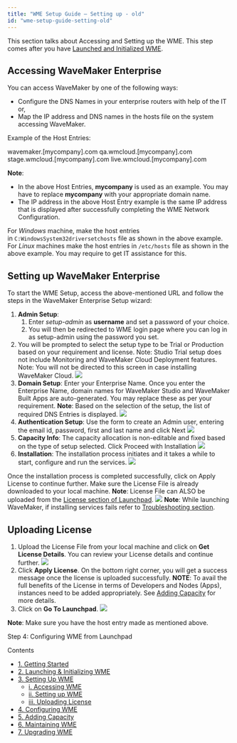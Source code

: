 ```yaml
---
title: "WME Setup Guide – Setting up - old"
id: "wme-setup-guide-setting-old"
---
```


This section talks about Accessing and Setting up the WME. This step comes after you have [Launched and Initialized WME](/learn/installation/wme-setup-guide-launch-initialize/).

## Accessing WaveMaker Enterprise

You can access WaveMaker by one of the following ways:

- Configure the DNS Names in your enterprise routers with help of the IT or,
- Map the IP address and DNS names in the hosts file on the system accessing WaveMaker.

Example of the Host Entries:

<ip address>  wavemaker.\[mycompany\].com 
  qa.wmcloud.\[mycompany\].com
  stage.wmcloud.\[mycompany\].com
  live.wmcloud.\[mycompany\].com

**Note**:

- In the above Host Entries, **mycompany** is used as an example. You may have to replace **mycompany** with your appropriate domain name.
- The IP address in the above Host Entry example is the same IP address that is displayed after successfully completing the WME Network Configuration.

For _Windows_ machine, make the host entries in `C:WindowsSystem32driversetchosts` file as shown in the above example. For _Linux_ machines make the host entries in `/etc/hosts` file as shown in the above example. You may require to get IT assistance for this.

## Setting up WaveMaker Enterprise

To start the WME Setup, access the above-mentioned URL and follow the steps in the WaveMaker Enterprise Setup wizard:

1. **Admin Setup**:
    1. Enter _setup-admin_ as **username** and set a password of your choice.
    2. You will then be redirected to WME login page where you can log in as setup-admin using the password you set.
2. You will be prompted to select the setup type to be Trial or Production based on your requirement and license. Note: Studio Trial setup does not include Monitoring and WaveMaker Cloud Deployment features. Note: You will not be directed to this screen in case installing WaveMaker Cloud. [![](/learn/assets/WME_setup0.png)](/learn/assets/WME_setup0.png)
3. **Domain Setup**: Enter your Enterprise Name. Once you enter the Enterprise Name, domain names for WaveMaker Studio and WaveMaker Built Apps are auto-generated. You may replace these as per your requirement. **Note**: Based on the selection of the setup, the list of required DNS Entries is displayed. [![](/learn/assets/WME_setup1.png)](/learn/assets/WME_setup1.png)
4. **Authentication Setup**: Use the form to create an Admin user, entering the email id, password, first and last name and click Next [![](/learn/assets/WME_setup2.png)](/learn/assets/WME_setup2.png)
5. **Capacity Info**: The capacity allocation is non-editable and fixed based on the type of setup selected. Click Proceed with Installation [![](/learn/assets/WME_setup3.png)](/learn/assets/WME_setup3.png)
6. **Installation**: The installation process initiates and it takes a while to start, configure and run the services. [![](/learn/assets/WME_setup4.png)](/learn/assets/WME_setup4.png)

Once the installation process is completed successfully, click on Apply License to continue further. Make sure the License File is already downloaded to your local machine. **Note**: License File can ALSO be uploaded from the [License section of Launchpad](/learn/installation/wme-setup-guide-configuration/#uploading-license). [![](/learn/assets/WME_setup5.png)](/learn/assets/WME_setup5.png) **Note**: While launching WaveMaker, if installing services fails refer to [Troubleshooting section](/learn/installation/wme-setup-guide-maintenance/#troubleshooting).

## Uploading License

1. Upload the License File from your local machine and click on **Get License Details**. You can review your License details and continue further. [![](/learn/assets/WME_license3.png)](/learn/assets/WME_license3.png)
2. Click **Apply License**. On the bottom right corner, you will get a success message once the license is uploaded successfully. **NOTE**: To avail the full benefits of the License in terms of Developers and Nodes (Apps), instances need to be added appropriately. See [Adding Capacity](/learn/installation/wme-setup-guide-adding-capacity/) for more details.
3. Click on **Go To Launchpad**. [![](/learn/assets/WME_license2.png)](/learn/assets/WME_license2.png)

**Note**: Make sure you have the host entry made as mentioned above.

Step 4: Configuring WME from Launchpad

Contents

- [1\. Getting Started](/learn/installation/wavemaker-enterprise-setup-guide/)
- [2\. Launching & Initializing WME](/learn/installation/wme-setup-guide-launch-initialize/)
- [3\. Setting Up WME](#)
    - [i. Accessing WME](#accessing-wme)
    - [ii. Setting up WME](#setting-up-wme)
    - [iii. Uploading License](#uploading-license)
- [4\. Configuring WME](/learn/installation/wme-setup-guide-configuration/)
- [5\. Adding Capacity](/learn/installation/wme-setup-guide-adding-capacity/)
- [6\. Maintaining WME](/learn/installation/wme-setup-guide-maintenance/)
- [7\. Upgrading WME](/learn/installation/wme-setup-guide-upgrading/)
